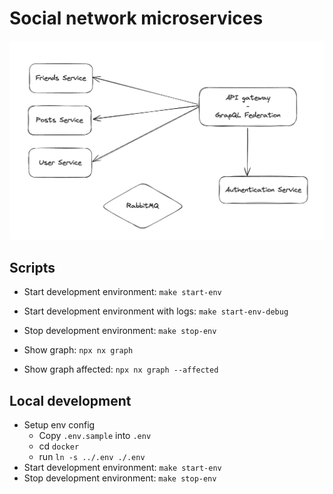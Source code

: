 # Social network microservices

![Graphql](./public/ideas.png)

## Scripts
- Start development environment: `make start-env`
- Start development environment with logs: `make start-env-debug`
- Stop development environment: `make stop-env`

- Show graph: `npx nx graph`
- Show graph affected: `npx nx graph --affected`

## Local development
- Setup env config
  - Copy `.env.sample` into `.env`
  - cd `docker`
  - run `ln -s ../.env ./.env`
- Start development environment: `make start-env`
- Stop development environment: `make stop-env`
